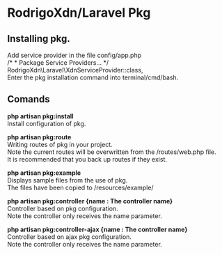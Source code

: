 <h1>RodrigoXdn/Laravel Pkg</h1>

<h2>Installing pkg.</h2>
<p></p>
<p>
	Add service provider in the file config/app.php
	<br>
	/*
     * Package Service Providers...
     */
    <br>
        RodrigoXdn\Laravel\XdnServiceProvider::class,
    <br>
	Enter the pkg installation command into terminal/cmd/bash.
</p>

<h2>Comands</h2>
<p>
	<strong>php artisan pkg:install</strong>
	<br>
	Install configuration of pkg.
</p>
<p>
	<strong>php artisan pkg:route</strong>
	<br>
	Writing routes of pkg in your project.
	<br>
	Note the current routes will be overwritten from the /routes/web.php file.
	<br>
	It is recommended that you back up routes if they exist.
</p>
<p>
	<strong>php artisan pkg:example</strong>
	<br>
	Displays sample files from the use of pkg.
	<br>
	The files have been copied to /resources/example/
</p>
<p>
	<strong>php artisan pkg:controller {name : The controller name}</strong>
	<br>
	Controller based on pkg configuration.
	<br>
	Note the controller only receives the name parameter.
</p>
<p>
	<strong>php artisan pkg:controller-ajax {name : The controller name}</strong>
	<br>
	Controller based on ajax pkg configuration.
	<br>
	Note the controller only receives the name parameter.
</p>